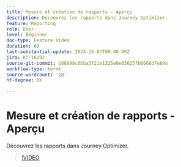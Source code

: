 ```yaml
---
title: Mesure et création de rapports - Aperçu
description: Découvrez les rapports dans Journey Optimizer.
feature: Reporting
role: User
level: Beginner
doc-type: Feature Video
duration: 69
last-substantial-update: 2024-10-07T00:00:00Z
jira: KT-16292
source-git-commit: b88998c6bba3f21e1325e0e03025fb6066d7e89b
workflow-type: tm+mt
source-wordcount: '18'
ht-degree: 0%

---
```



# Mesure et création de rapports - Aperçu

Découvrez les rapports dans Journey Optimizer.

>[!VIDEO](https://video.tv.adobe.com/v/3432673/?learn=on)
